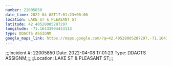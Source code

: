 ```yaml
---
number: 22005850
date_time: 2022-04-08T17:01:23+00:00
location: LAKE ST & PLEASANT ST
latitude: 42.40528005287297
longitude: -71.16433994433113
type: DDACTS ASSIGNM
google_maps_link: https://maps.google.com/?q=42.40528005287297,-71.16433994433113
---
```


;;;Incident #: 22005850  Date: 2022-04-08 17:01:23   Type: DDACTS ASSIGNM;;;;;;Location: LAKE ST & PLEASANT ST;;;

